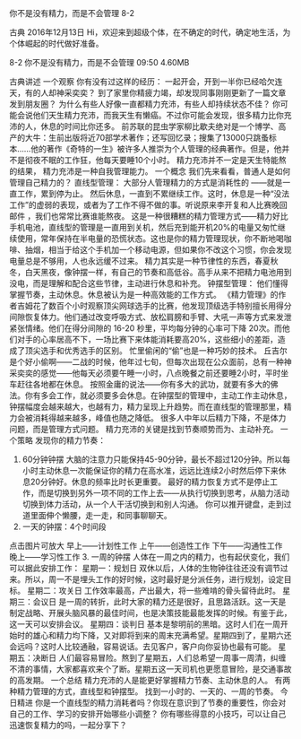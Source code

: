 你不是没有精力，而是不会管理 8-2


古典
2016年12月13日
Hi，欢迎来到超级个体，在不确定的时代，确定地生活，为个体崛起的时代做好准备。

8-2 你不是没有精力，而是不会管理
09:50 4.60MB

古典讲述
一个观察
你有没有过这样的经历：
一起开会，开到一半你已经哈欠连天，有的人却神采奕奕？
到了家里你精疲力竭，却发现同事刚刚更新了一篇文章发到朋友圈？
为什么有些人好像一直都精力充沛，有些人却持续状态不佳？
你可能会说他们天生精力充沛，而我天生有懒癌。不过你可能会发现，很多精力比你充沛的人，休息的时间比你还多。
前苏联的昆虫学家柳比歇夫绝对是一个博学、高产的大牛：生前出版将近70部学术著作；还写回忆录；搜集了13000只跳蚤标本……他的著作《奇特的一生》被许多人推崇为个人管理的经典著作。但是，他并不是彻夜不眠的工作狂，他每天要睡10个小时。
精力充沛并不一定是天生特能熬的结果， 精力充沛是一种自我管理能力。
一个概念
我们先来看看，普通人是如何管理自己精力的？
直线型管理：
大部分人管理精力的方式是消耗性的 ——就是一直工作，累到停为止。
然后休息，一直到不累继续工作。这时，休息是一种“没法工作”的虚弱的表现，或者为了工作不得不做的事。听说原来李开复和人比赛晚回邮件 ，我们也常常比赛谁能熬夜。
这是一种很糟糕的精力管理方式——精力好比手机电池，直线型的管理是一直用到关机，然后充到能开机20%的电量又匆忙继续使用，常年保持在半电量的恐慌状态。这也是你的精力管理现状，你不断地喝咖啡、抽烟，相当于给这个手机加一个移动电源，但如果你不改这个习惯，你会发现电量总是不够用，人也永远缓不过来。
精力其实是一种节律性的东西，春夏秋冬，白天黑夜，像钟摆一样，有自己的节奏和高低谷。高手从来不把精力电池用到没电，而是理解和配合这些节律，主动进行休息和补充。
钟摆型管理：
他们懂得掌握节奏，主动休息。休息被认为是一种高效能的工作方式。
《精力管理》的作者吉姆花了数百个小时观察顶尖网球选手的比赛，他发现顶级选手特别擅长用得分间隙恢复体力。他们通过改变呼吸方式、放松肩膀和手臂、大吼一声等方式来发泄紧张情绪。他们在得分间隙的 16-20 秒里，平均每分钟的心率可下降 20次。而他们对手的心率居高不下，一场比赛下来体能消耗要高20%，这些细小的差距，造成了顶尖选手和优秀选手的区别。
忙里偷闲的“偷”也是一种巧妙的技术。
丘吉尔是个好小偷啊——二战的时候，他年过七旬，但每次出现在公众面前，总有一种神采奕奕的感觉——他每天必须要午睡一小时，八点晚餐之前还要睡2小时，平时坐车赶往各地都在休息。
按照金庸的说法——你有多大的武功，就要有多大的佛法。你有多会工作，就必须要多会休息。在钟摆型的管理中，主动工作主动休息，钟摆幅度会越来越大，也越有力，精力呈现上升趋势。而在直线型的管理那里，精力会被消耗得越来越多，峰值也随之降低。
很多人中年以后精力下降，不是体力问题，而是管理方式问题。
精力充沛的关键是找到节奏顺势而为、主动补充。
一个策略
发现你的精力节奏：
1. 60分钟钟摆
大脑的注意力只能保持45-90分钟，最长不超过120分钟。所以每小时主动休息一次能保证你的精力在高水准，远远比连续2小时然后停下来休息20分钟好。休息的频率比时长更重要。
最好的精力恢复方式不是停止工作，而是切换到另外一项不同的工作上去——从执行切换到思考，从脑力活动切换到体力活动，从一个人干活切换到和别人沟通。
你可以推开键盘，走到过道里面伸个懒腰，走一走，和同事聊聊天。
2. 一天的钟摆：4个时间段

点击图片可放大
早上——计划性工作
上午——创造性工作
下午——沟通性工作
晚上——学习性工作
3. 一周的钟摆
人体在一周之内的精力，也有起伏变化，我们可以据此安排工作：
星期一：规划日
双休以后，人体的生物钟往往还没有调节过来。所以，周一不是埋头工作的好时候，这时最好是分派任务，进行规划，设定目标。
星期二：攻关日
工作效率最高，产出最大，将一些难啃的骨头留待此时。
星期三：会议日
是一周的转折，此时大家的精力还是很好，且思路活跃。这一天是制定战略、开展头脑风暴的最佳时间，也是决策技能最能发挥的时候。有鉴于此，这一天可以安排会议。
星期四：谈判日
基本是黎明前的黑暗。这时人们在一周开始时的雄心和精力均下降，又对即将到来的周末充满希望。星期四到了，星期六还会远吗？这时人比较通融，容易说话。去见客户，客户向你妥协也最有可能。
星期五：决断日
人们最容易冒险。熬到了星期五，人们总希望一周事一周清，纠缠不清的事情，大家都喜欢来个了断。星期五这一天司机也更愿意冒险，是交通事故的高发期。
一个总结
精力充沛的人是能更好掌握精力节奏、主动休息的人。
有两种精力管理的方式，直线型和钟摆型。
找到一小时的、一天的、一周的节奏。
今日精进
你是一个直线型的精力消耗者吗？你现在意识到了节奏的重要性，你会对自己的工作、学习的安排开始哪些小调整？
你有哪些得意的小技巧，可以让自己迅速恢复精力的吗，一起分享下？